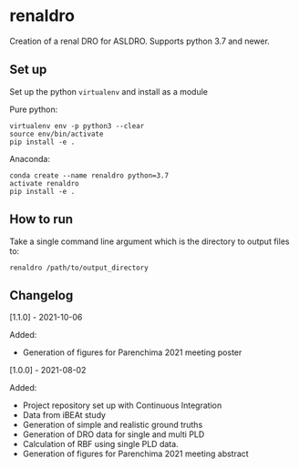 # renaldro

Creation of a renal DRO for ASLDRO. Supports python 3.7 and newer.

## Set up

Set up the python `virtualenv` and install as a module

Pure python:

    virtualenv env -p python3 --clear
    source env/bin/activate
    pip install -e .

Anaconda:

    conda create --name renaldro python=3.7
    activate renaldro
    pip install -e .

## How to run

Take a single command line argument which is the directory to output files to:

    renaldro /path/to/output_directory

## Changelog

[1.1.0] - 2021-10-06

Added:

- Generation of figures for Parenchima 2021 meeting poster

[1.0.0] - 2021-08-02

Added:

- Project repository set up with Continuous Integration
- Data from iBEAt study
- Generation of simple and realistic ground truths
- Generation of DRO data for single and multi PLD
- Calculation of RBF using single PLD data.
- Generation of figures for Parenchima 2021 meeting abstract
